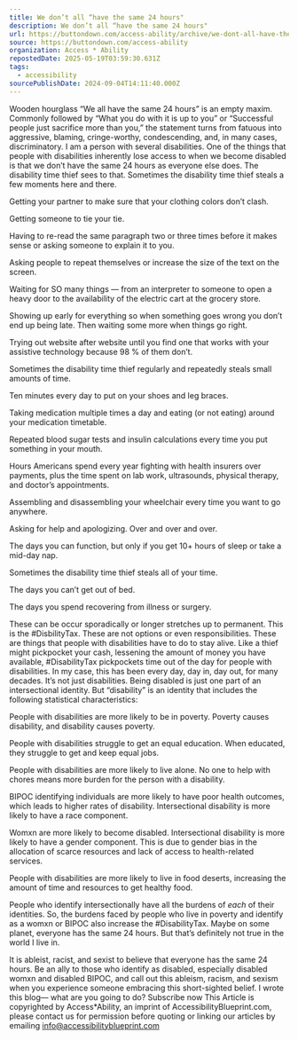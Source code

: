 ```yaml
---
title: We don’t all “have the same 24 hours"
description: We don’t all “have the same 24 hours"
url: https://buttondown.com/access-ability/archive/we-dont-all-have-the-same-24-hours/
source: https://buttondown.com/access-ability
organization: Access * Ability
repostedDate: 2025-05-19T03:59:30.631Z
tags:
  - accessibility
sourcePublishDate: 2024-09-04T14:11:40.000Z
---
```


Wooden hourglass
“We all have the same 24 hours” is an empty maxim. Commonly followed by “What you do with it is up to you” or “Successful people just sacrifice more than you,” the statement turns from fatuous into aggressive, blaming, cringe-worthy, condescending, and, in many cases, discriminatory.
I am a person with several disabilities. One of the things that people with disabilities inherently lose access to when we become disabled is that we don’t have the same 24 hours as everyone else does. The disability time thief sees to that.
Sometimes the disability time thief steals a few moments here and there.

Getting your partner to make sure that your clothing colors don’t clash.

Getting someone to tie your tie.

Having to re-read the same paragraph two or three times before it makes sense or asking someone to explain it to you.

Asking people to repeat themselves or increase the size of the text on the screen.

Waiting for SO many things — from an interpreter to someone to open a heavy door to the availability of the electric cart at the grocery store.

Showing up early for everything so when something goes wrong you don’t end up being late. Then waiting some more when things go right.

Trying out website after website until you find one that works with your assistive technology because 98 % of them don’t.

Sometimes the disability time thief regularly and repeatedly steals small amounts of time.

Ten minutes every day to put on your shoes and leg braces.

Taking medication multiple times a day and eating (or not eating) around your medication timetable.

Repeated blood sugar tests and insulin calculations every time you put something in your mouth.

Hours Americans spend every year fighting with health insurers over payments, plus the time spent on lab work, ultrasounds, physical therapy, and doctor’s appointments.

Assembling and disassembling your wheelchair every time you want to go anywhere.

Asking for help and apologizing. Over and over and over.

The days you can function, but only if you get 10+ hours of sleep or take a mid-day nap.

Sometimes the disability time thief steals all of your time.

The days you can’t get out of bed.

The days you spend recovering from illness or surgery.

These can be occur sporadically or longer stretches up to permanent.
This is the #DisbilityTax.
These are not options or even responsibilities. These are things that people with disabilities have to do to stay alive. Like a thief might pickpocket your cash, lessening the amount of money you have available, #DisabilityTax pickpockets time out of the day for people with disabilities. In my case, this has been every day, day in, day out, for many decades.
It’s not just disabilities.
Being disabled is just one part of an intersectional identity. But “disability” is an identity that includes the following statistical characteristics:

People with disabilities are more likely to be in poverty. Poverty causes disability, and disability causes poverty.

People with disabilities struggle to get an equal education. When educated, they struggle to get and keep equal jobs.

People with disabilities are more likely to live alone. No one to help with chores means more burden for the person with a disability.

BIPOC identifying individuals are more likely to have poor health outcomes, which leads to higher rates of disability. Intersectional disability is more likely to have a race component.

Womxn are more likely to become disabled. Intersectional disability is more likely to have a gender component. This is due to gender bias in the allocation of scarce resources and lack of access to health-related services.

People with disabilities are more likely to live in food deserts, increasing the amount of time and resources to get healthy food.

People who identify intersectionally have all the burdens of *each* of their identities. So, the burdens faced by people who live in poverty and identify as a womxn or BIPOC also increase the #DisabilityTax.
Maybe on some planet, everyone has the same 24 hours.
But that’s definitely not true in the world I live in.

It is ableist, racist, and sexist to believe that everyone has the same 24 hours. Be an ally to those who identify as disabled, especially disabled womxn and disabled BIPOC, and call out this ableism, racism, and sexism when you experience someone embracing this short-sighted belief.
I wrote this blog— what are you going to do?
Subscribe now
This Article is copyrighted by Access*Ability, an imprint of AccessibilityBlueprint.com, please contact us for permission before quoting or linking our articles by emailing info@accessibilityblueprint.com